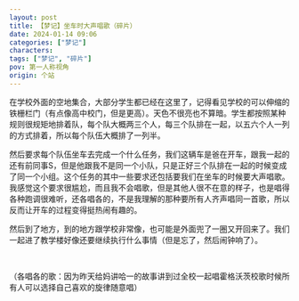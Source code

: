 ```yaml
---
layout: post
title: 【梦记】坐车时大声唱歌（碎片）
date: 2024-01-14 09:06
categories: ["梦记"]
characters: 
tags: ["梦记", "碎片"]
pov: 第一人称视角
origin: 个站
---
```


在学校外面的空地集合，大部分学生都已经在这里了，记得看见学校的可以伸缩的铁栅栏门（有点像高中校门，但是更高）。天色不很亮也不算暗。学生都按照某种规则很规矩地排着队，每个队大概两三个人，每三个队排在一起，以五六个人一列的方式排着，所以每个队伍大概排了一列半。

然后要求每个队伍坐车去完成一个什么任务，我们这辆车是爸在开车，跟我一起的还有前同事S，但是他跟我不是同一个小队，只是正好三个队排在一起的时候变成了同一个小组。这个任务的其中一些要求还包括要我们在坐车的时候要大声唱歌。我感觉这个要求很尴尬，而且我不会唱歌，但是其他人很不在意的样子，也是唱得各种跑调很难听，还各唱各的，不是我理解的那种要所有人齐声唱同一首歌，所以反而让开车的过程变得挺热闹有趣的。

然后到了地方，到的地方跟学校非常像，也可能是外面兜了一圈又开回来了。我们一起进了教学楼好像还要继续执行什么事情（但是忘了，然后闹钟响了）。

<br>

（各唱各的歌：因为昨天给妈讲哈一的故事讲到过全校一起唱霍格沃茨校歌时候所有人可以选择自己喜欢的旋律随意唱）
